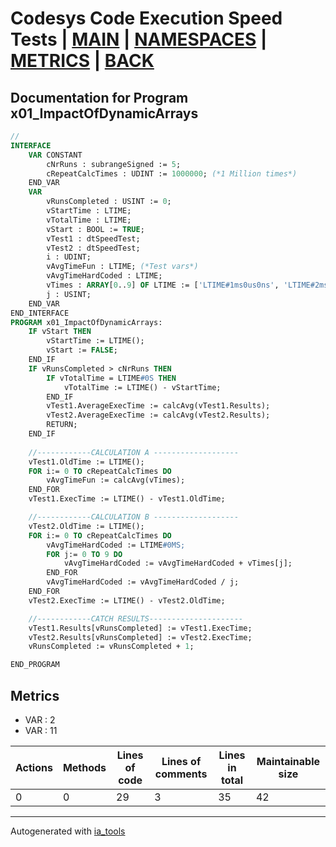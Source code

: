 # Codesys Code Execution Speed Tests | [MAIN] | [NAMESPACES] | [METRICS] | [BACK]  

## Documentation for Program x01_ImpactOfDynamicArrays  

```pascal
//  
INTERFACE
    VAR CONSTANT
        cNrRuns : subrangeSigned := 5;
        cRepeatCalcTimes : UDINT := 1000000; (*1 Million times*)
    END_VAR
    VAR 
        vRunsCompleted : USINT := 0;
        vStartTime : LTIME;
        vTotalTime : LTIME;
        vStart : BOOL := TRUE;
        vTest1 : dtSpeedTest;
        vTest2 : dtSpeedTest;
        i : UDINT;
        vAvgTimeFun : LTIME; (*Test vars*)
        vAvgTimeHardCoded : LTIME;
        vTimes : ARRAY[0..9] OF LTIME := ['LTIME#1ms0us0ns', 'LTIME#2ms0us0ns', 'LTIME#3ms0us0ns', 'LTIME#4ms0us0ns', 'LTIME#5ms0us0ns', 'LTIME#6ms0us0ns', 'LTIME#7ms0us0ns', 'LTIME#8ms0us0ns', 'LTIME#9ms0us0ns', 'LTIME#10ms0us0ns'];
        j : USINT;
    END_VAR
END_INTERFACE
PROGRAM x01_ImpactOfDynamicArrays:
    IF vStart THEN
    	vStartTime := LTIME();
    	vStart := FALSE;
    END_IF
    IF vRunsCompleted > cNrRuns THEN
    	IF vTotalTime = LTIME#0S THEN
    		vTotalTime := LTIME() - vStartTime;
    	END_IF
    	vTest1.AverageExecTime := calcAvg(vTest1.Results);
    	vTest2.AverageExecTime := calcAvg(vTest2.Results);
    	RETURN;
    END_IF
    	
    //------------CALCULATION A -------------------
    vTest1.OldTime := LTIME();
    FOR i:= 0 TO cRepeatCalcTimes DO
    	vAvgTimeFun := calcAvg(vTimes);
    END_FOR
    vTest1.ExecTime := LTIME() - vTest1.OldTime;

    //------------CALCULATION B -------------------
    vTest2.OldTime := LTIME();
    FOR i:= 0 TO cRepeatCalcTimes DO
    	vAvgTimeHardCoded := LTIME#0MS;
    	FOR j:= 0 TO 9 DO
    		vAvgTimeHardCoded := vAvgTimeHardCoded + vTimes[j];
    	END_FOR
    	vAvgTimeHardCoded := vAvgTimeHardCoded / j;
    END_FOR
    vTest2.ExecTime := LTIME() - vTest2.OldTime;

    //------------CATCH RESULTS---------------------
    vTest1.Results[vRunsCompleted] := vTest1.ExecTime;
    vTest2.Results[vRunsCompleted] := vTest2.ExecTime;
    vRunsCompleted := vRunsCompleted + 1;

END_PROGRAM
```

## Metrics  

- VAR : 2
- VAR : 11

| Actions | Methods | Lines of code | Lines of comments | Lines in total | Maintainable size |
| ------- | ------- | ------------- | ----------------- | -------------- | ----------------- |
| 0 | 0 | 29 |3 |35 | 42 |

---
Autogenerated with [ia_tools](https://github.com/tkucic/ia_tools)  

[MAIN]: ../../../../index_st.md
[NAMESPACES]: ../../nsList_st.md
[METRICS]: ../../../metrics_st.md
[BACK]: ../nsMain_st.md
